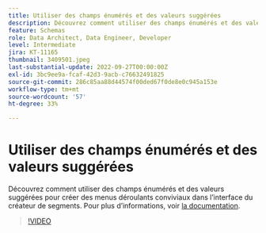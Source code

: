 ```yaml
---
title: Utiliser des champs énumérés et des valeurs suggérées
description: Découvrez comment utiliser des champs énumérés et des valeurs suggérées pour créer des menus déroulants conviviaux dans l’interface du créateur de segments.
feature: Schemas
role: Data Architect, Data Engineer, Developer
level: Intermediate
jira: KT-11165
thumbnail: 3409501.jpeg
last-substantial-update: 2022-09-27T00:00:00Z
exl-id: 3bc9ee9a-fcaf-42d3-9acb-c76632491825
source-git-commit: 286c85aa88d44574f00ded67f0de8e0c945a153e
workflow-type: tm+mt
source-wordcount: '57'
ht-degree: 33%

---
```


# Utiliser des champs énumérés et des valeurs suggérées

Découvrez comment utiliser des champs énumérés et des valeurs suggérées pour créer des menus déroulants conviviaux dans l’interface du créateur de segments. Pour plus d’informations, voir [la documentation](https://experienceleague.adobe.com/docs/experience-platform/xdm/ui/fields/enum.html?lang=fr).

>[!VIDEO](https://video.tv.adobe.com/v/3409501/?learn=on&enablevpops)
